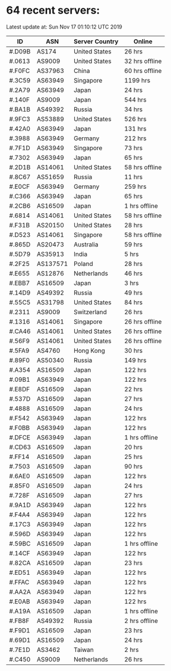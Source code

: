 # 64 recent servers:

Latest update at: Sun Nov 17 01:10:12 UTC 2019

| ID | ASN | Server Country | Online |
| -- | --- | -------------- | ------ |
| #.D09B | AS174 | United States | 26 hrs |
| #.0613 | AS9009 | United States | 32 hrs offline |
| #.F0FC | AS37963 | China | 60 hrs offline |
| #.3C59 | AS63949 | Singapore | 1199 hrs |
| #.2A79 | AS63949 | Japan | 24 hrs |
| #.140F | AS9009 | Japan | 544 hrs |
| #.BA1B | AS49392 | Russia | 34 hrs |
| #.9FC3 | AS53889 | United States | 526 hrs |
| #.42A0 | AS63949 | Japan | 131 hrs |
| #.3988 | AS63949 | Germany | 212 hrs |
| #.7F1D | AS63949 | Singapore | 73 hrs |
| #.7302 | AS63949 | Japan | 65 hrs |
| #.2D1B | AS14061 | United States | 58 hrs offline |
| #.8C67 | AS51659 | Russia | 11 hrs |
| #.E0CF | AS63949 | Germany | 259 hrs |
| #.C366 | AS63949 | Japan | 65 hrs |
| #.2CB6 | AS16509 | Japan | 1 hrs offline |
| #.6814 | AS14061 | United States | 58 hrs offline |
| #.F31B | AS20150 | United States | 28 hrs |
| #.D523 | AS14061 | Singapore | 58 hrs offline |
| #.865D | AS20473 | Australia | 59 hrs |
| #.5D79 | AS35913 | India | 5 hrs |
| #.2F25 | AS137571 | Poland | 28 hrs |
| #.E655 | AS12876 | Netherlands | 46 hrs |
| #.EBB7 | AS16509 | Japan | 3 hrs |
| #.14D9 | AS49392 | Russia | 49 hrs |
| #.55C5 | AS31798 | United States | 84 hrs |
| #.2311 | AS9009 | Switzerland | 26 hrs |
| #.1316 | AS14061 | Singapore | 26 hrs offline |
| #.CA46 | AS14061 | United States | 26 hrs offline |
| #.56F9 | AS14061 | United States | 26 hrs offline |
| #.5FA9 | AS4760 | Hong Kong | 30 hrs |
| #.89F0 | AS50340 | Russia | 149 hrs |
| #.A354 | AS16509 | Japan | 122 hrs |
| #.09B1 | AS63949 | Japan | 122 hrs |
| #.E8DF | AS16509 | Japan | 22 hrs |
| #.537D | AS16509 | Japan | 27 hrs |
| #.4888 | AS16509 | Japan | 24 hrs |
| #.F542 | AS63949 | Japan | 122 hrs |
| #.F0BB | AS63949 | Japan | 122 hrs |
| #.DFCE | AS63949 | Japan | 1 hrs offline |
| #.CD63 | AS16509 | Japan | 20 hrs |
| #.FF14 | AS16509 | Japan | 25 hrs |
| #.7503 | AS16509 | Japan | 90 hrs |
| #.6AE0 | AS16509 | Japan | 122 hrs |
| #.85F0 | AS16509 | Japan | 24 hrs |
| #.728F | AS16509 | Japan | 27 hrs |
| #.9A1D | AS63949 | Japan | 122 hrs |
| #.F4A4 | AS63949 | Japan | 122 hrs |
| #.17C3 | AS63949 | Japan | 122 hrs |
| #.596D | AS63949 | Japan | 122 hrs |
| #.59BC | AS16509 | Japan | 1 hrs offline |
| #.14CF | AS63949 | Japan | 122 hrs |
| #.82CA | AS16509 | Japan | 23 hrs |
| #.ED51 | AS63949 | Japan | 122 hrs |
| #.FFAC | AS63949 | Japan | 122 hrs |
| #.AA2A | AS63949 | Japan | 122 hrs |
| #.E0AB | AS63949 | Japan | 122 hrs |
| #.A19A | AS16509 | Japan | 1 hrs offline |
| #.FB8F | AS49392 | Russia | 2 hrs offline |
| #.F9D1 | AS16509 | Japan | 23 hrs |
| #.69D1 | AS16509 | Japan | 24 hrs |
| #.7E1D | AS3462 | Taiwan | 2 hrs |
| #.C450 | AS9009 | Netherlands | 26 hrs |

